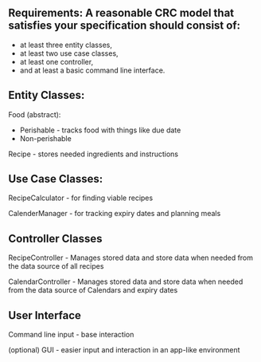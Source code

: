 ## Requirements: A reasonable CRC model that satisfies your specification should consist of:
- at least three entity classes,
- at least two use case classes,
- at least one controller,
- and at least a basic command line interface.

## Entity Classes:
Food (abstract):
- Perishable - tracks food with things like due date
- Non-perishable

Recipe - stores needed ingredients and instructions

## Use Case Classes:
RecipeCalculator - for finding viable recipes

CalenderManager - for tracking expiry dates and planning meals

## Controller Classes
RecipeController - Manages stored data and store data when needed from the data source of all recipes 

CalendarController - Manages stored data and store data when needed from the data source of Calendars and expiry dates

## User Interface
Command line input - base interaction

(optional) GUI - easier input and interaction in an app-like environment 
